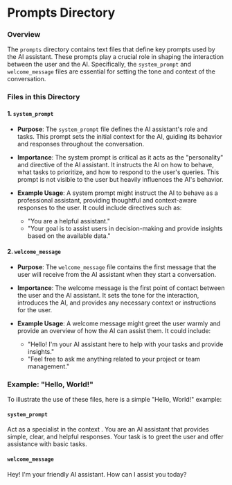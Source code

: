 # Prompts Directory

### Overview

The `prompts` directory contains text files that define key prompts used by the AI assistant. These prompts play a crucial role in shaping the interaction between the user and the AI. Specifically, the `system_prompt` and `welcome_message` files are essential for setting the tone and context of the conversation.

### Files in this Directory

#### 1. `system_prompt`

- **Purpose**: The `system_prompt` file defines the AI assistant's role and tasks. This prompt sets the initial context for the AI, guiding its behavior and responses throughout the conversation.
  
- **Importance**: The system prompt is critical as it acts as the "personality" and directive of the AI assistant. It instructs the AI on how to behave, what tasks to prioritize, and how to respond to the user's queries. This prompt is not visible to the user but heavily influences the AI's behavior.

- **Example Usage**: A system prompt might instruct the AI to behave as a professional assistant, providing thoughtful and context-aware responses to the user. It could include directives such as:
  - "You are a helpful assistant."
  - "Your goal is to assist users in decision-making and provide insights based on the available data."

#### 2. `welcome_message`

- **Purpose**: The `welcome_message` file contains the first message that the user will receive from the AI assistant when they start a conversation.
  
- **Importance**: The welcome message is the first point of contact between the user and the AI assistant. It sets the tone for the interaction, introduces the AI, and provides any necessary context or instructions for the user.

- **Example Usage**: A welcome message might greet the user warmly and provide an overview of how the AI can assist them. It could include:
  - "Hello! I'm your AI assistant here to help with your tasks and provide insights."
  - "Feel free to ask me anything related to your project or team management."

### Example: "Hello, World!"

To illustrate the use of these files, here is a simple "Hello, World!" example:

#### `system_prompt`
Act as a specialist in the context <CONTEXT>. You are an AI assistant that provides simple, clear, and helpful responses. Your task is to greet the user and offer assistance with basic tasks.


#### `welcome_message`
Hey! I'm your friendly AI assistant. How can I assist you today?
